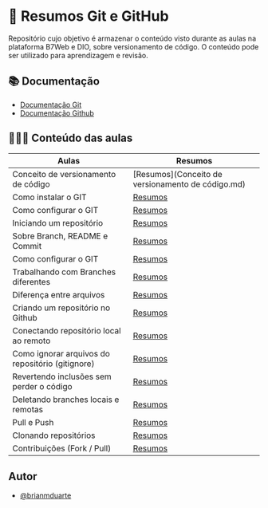# 🔹 Resumos Git e GitHub

Repositório cujo objetivo é armazenar o conteúdo visto durante as aulas na plataforma B7Web e DIO, sobre versionamento de código. O conteúdo pode ser utilizado para aprendizagem e revisão.

## 📚 Documentação

- [Documentação Git](https://git-scm.com/doc)
- [Documentação Github](https://docs.github.com/en)

## 👨🏻‍💻 Conteúdo das aulas

| Aulas | Resumos |
|-------|------------|
| Conceito de versionamento de código | [Resumos](Conceito de versionamento de código.md) |
| Como instalar o GIT | [Resumos]() |
| Como configurar o GIT | [Resumos]() |
| Iniciando um repositório | [Resumos]() |
| Sobre Branch, README e Commit | [Resumos]() |
| Como configurar o GIT | [Resumos]() |
| Trabalhando com Branches diferentes | [Resumos]() |
| Diferença entre arquivos | [Resumos]() |
| Criando um repositório no Github | [Resumos]() |
| Conectando repositório local ao remoto | [Resumos]() |
| Como ignorar arquivos do repositório (gitignore) | [Resumos]() |
| Revertendo inclusões sem perder o código | [Resumos]() |
| Deletando branches locais e remotas | [Resumos]() |
| Pull e Push| [Resumos]() |
| Clonando repositórios | [Resumos]() |
| Contribuições (Fork / Pull)| [Resumos]() |


## Autor

- [@brianmduarte](https://github.com/brianmduarte)





